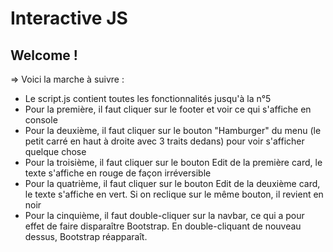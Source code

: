 # Interactive JS

## Welcome !

=> Voici la marche à suivre :

* Le script.js contient toutes les fonctionnalités jusqu'à la n°5
* Pour la première, il faut cliquer sur le footer et voir ce qui s'affiche en console
* Pour la deuxième, il faut cliquer sur le bouton "Hamburger" du menu (le petit carré en haut à droite avec 3 traits dedans) pour voir s'afficher quelque chose
* Pour la troisième, il faut cliquer sur le bouton Edit de la première card, le texte s'affiche en rouge de façon irréversible 
* Pour la quatrième, il faut cliquer sur le bouton Edit de la deuxième card, le texte s'affiche en vert. Si on reclique sur le même bouton, il revient en noir
* Pour la cinquième, il faut double-cliquer sur la navbar, ce qui a pour effet de faire disparaître Bootstrap. En double-cliquant de nouveau dessus, Bootstrap réapparaît.
